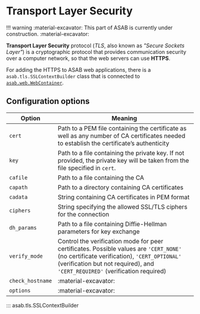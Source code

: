 # Transport Layer Security

!!! warning
    :material-excavator: This part of ASAB is currently under construction. :material-excavator:

**Transport Layer Security** protocol (*TLS*, also known as *"Secure Sockets Layer"*) is a cryptographic protocol that provides communication security over a computer network, so that the web servers can use **HTTPS**.

For adding the HTTPS to ASAB web applications, there is a `asab.tls.SSLContextBuilder` class that is connected to [`asab.web.WebContainer`](../web/web-server/#asab.web.WebContainer).

## Configuration options

| Option | Meaning |
| --- | --- |
| `cert` | Path to a PEM file containing the certificate as well as any number of CA certificates needed to establish the certificate’s authenticity |
| `key` | Path to a file containing the private key. If not provided, the private key will be taken from the file specified in `cert`.|
| `cafile` | Path to a file containing the CA |
| `capath` | Path to a directory containing CA certificates |
| `cadata` | String containing CA certificates in PEM format |
| `ciphers` |  String specifying the allowed SSL/TLS ciphers for the connection |
| `dh_params` | Path to a file containing Diffie-Hellman parameters for key exchange |
| `verify_mode` | Control the verification mode for peer certificates. Possible values are `'CERT_NONE'` (no certificate verification), `'CERT_OPTIONAL'` (verification but not required), and `'CERT_REQUIRED'` (verification required) |
| `check_hostname` | :material-excavator: |
| `options` | :material-excavator: |

::: asab.tls.SSLContextBuilder
